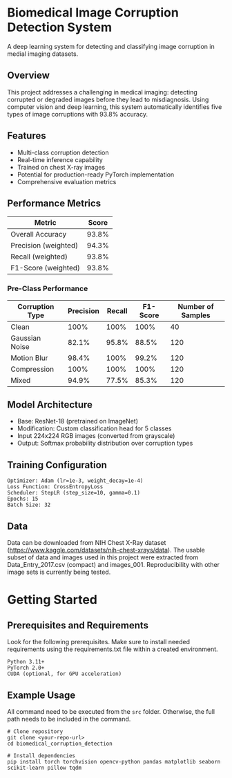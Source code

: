 # Biomedical Image Corruption Detection System

A deep learning system for detecting and classifying image corruption in medial imaging datasets.

## Overview

This project addresses a challenging in medical imaging: detecting corrupted or degraded images before they lead to misdiagnosis. Using computer vision and deep learning, this system automatically identifies five types of image corruptions with 93.8% accuracy. 

## Features
- Multi-class corruption detection
- Real-time inference capability
- Trained on chest X-ray images
- Potential for production-ready PyTorch implementation
- Comprehensive evaluation metrics

## Performance Metrics

| Metric | Score |
|--------|-------|
| Overall Accuracy | 93.8% |
| Precision (weighted) | 94.3% |
| Recall (weighted) | 93.8% |
| F1-Score (weighted) | 93.8% |

### Pre-Class Performance

| Corruption Type | Precision | Recall | F1-Score | Number of Samples
|--------|-------|--------|-------|--------|
| Clean | 100% | 100% | 100% | 40 |
| Gaussian Noise | 82.1% | 95.8% | 88.5% | 120 |
| Motion Blur | 98.4% | 100% | 99.2% | 120 |
| Compression | 100% | 100% | 100% | 120 |
| Mixed | 94.9% | 77.5% | 85.3% | 120 |

## Model Architecture
- Base: ResNet-18 (pretrained on ImageNet)
- Modification: Custom classification head for 5 classes
- Input 224x224 RGB images (converted from grayscale)
- Output: Softmax probability distribution over corruption types

## Training Configuration 

```
Optimizer: Adam (lr=1e-3, weight_decay=1e-4)
Loss Function: CrossEntropyLoss
Scheduler: StepLR (step_size=10, gamma=0.1)
Epochs: 15
Batch Size: 32
```

## Data

Data can be downloaded from NIH Chest X-Ray dataset (https://www.kaggle.com/datasets/nih-chest-xrays/data). The usable subset of data and images used in this project were extracted from Data_Entry_2017.csv (compact) and images_001. Reproducibility with other image sets is currently being tested.

# Getting Started

## Prerequisites and Requirements

Look for the following prerequisites. Make sure to install needed requirements using the requirements.txt file within a created environment. 

```
Python 3.11+
PyTorch 2.0+
CUDA (optional, for GPU acceleration)
```
## Example Usage

All command need to be executed from the `src` folder. Otherwise, the full path needs to be included in the command. 

```
# Clone repository
git clone <your-repo-url>
cd biomedical_corruption_detection

# Install dependencies
pip install torch torchvision opencv-python pandas matplotlib seaborn scikit-learn pillow tqdm
```